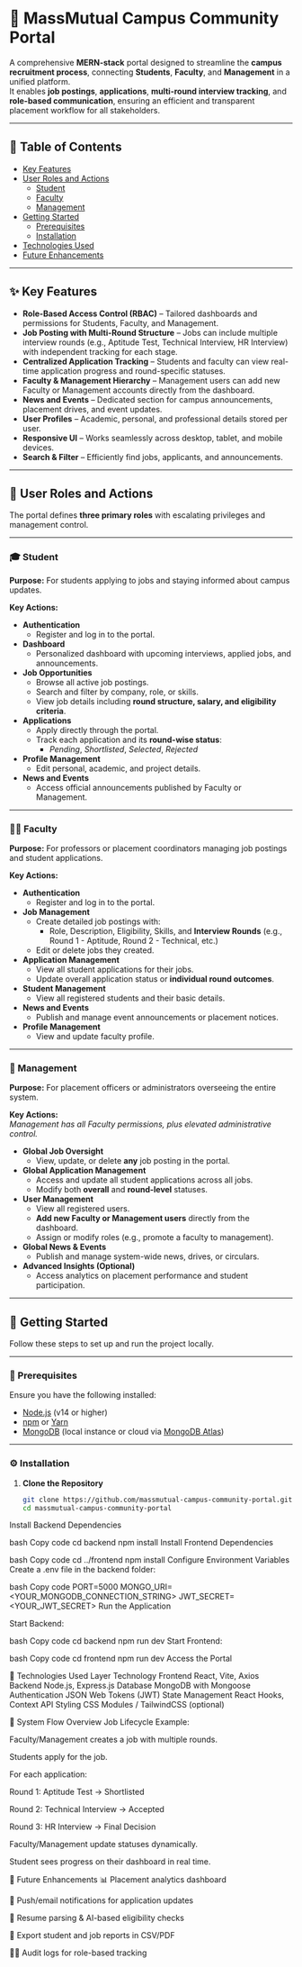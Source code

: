 # 🏫 MassMutual Campus Community Portal

A comprehensive **MERN-stack** portal designed to streamline the **campus recruitment process**, connecting **Students**, **Faculty**, and **Management** in a unified platform.  
It enables **job postings**, **applications**, **multi-round interview tracking**, and **role-based communication**, ensuring an efficient and transparent placement workflow for all stakeholders.

---

## 📑 Table of Contents

- [Key Features](#key-features)
- [User Roles and Actions](#user-roles-and-actions)
  - [Student](#student)
  - [Faculty](#faculty)
  - [Management](#management)
- [Getting Started](#getting-started)
  - [Prerequisites](#prerequisites)
  - [Installation](#installation)
- [Technologies Used](#technologies-used)
- [Future Enhancements](#future-enhancements)

---

## ✨ Key Features

- **Role-Based Access Control (RBAC)** – Tailored dashboards and permissions for Students, Faculty, and Management.  
- **Job Posting with Multi-Round Structure** – Jobs can include multiple interview rounds (e.g., Aptitude Test, Technical Interview, HR Interview) with independent tracking for each stage.  
- **Centralized Application Tracking** – Students and faculty can view real-time application progress and round-specific statuses.  
- **Faculty & Management Hierarchy** – Management users can add new Faculty or Management accounts directly from the dashboard.  
- **News and Events** – Dedicated section for campus announcements, placement drives, and event updates.  
- **User Profiles** – Academic, personal, and professional details stored per user.  
- **Responsive UI** – Works seamlessly across desktop, tablet, and mobile devices.  
- **Search & Filter** – Efficiently find jobs, applicants, and announcements.  

---

## 👥 User Roles and Actions

The portal defines **three primary roles** with escalating privileges and management control.

---

### 🎓 Student

**Purpose:** For students applying to jobs and staying informed about campus updates.

**Key Actions:**
- **Authentication**
  - Register and log in to the portal.
- **Dashboard**
  - Personalized dashboard with upcoming interviews, applied jobs, and announcements.
- **Job Opportunities**
  - Browse all active job postings.
  - Search and filter by company, role, or skills.
  - View job details including **round structure, salary, and eligibility criteria**.
- **Applications**
  - Apply directly through the portal.
  - Track each application and its **round-wise status**:
    - _Pending_, _Shortlisted_, _Selected_, _Rejected_
- **Profile Management**
  - Edit personal, academic, and project details.
- **News and Events**
  - Access official announcements published by Faculty or Management.

---

### 🧑‍🏫 Faculty

**Purpose:** For professors or placement coordinators managing job postings and student applications.

**Key Actions:**
- **Authentication**
  - Register and log in to the portal.
- **Job Management**
  - Create detailed job postings with:
    - Role, Description, Eligibility, Skills, and **Interview Rounds** (e.g., Round 1 - Aptitude, Round 2 - Technical, etc.)
  - Edit or delete jobs they created.
- **Application Management**
  - View all student applications for their jobs.
  - Update overall application status or **individual round outcomes**.
- **Student Management**
  - View all registered students and their basic details.
- **News and Events**
  - Publish and manage event announcements or placement notices.
- **Profile Management**
  - View and update faculty profile.

---

### 🏢 Management

**Purpose:** For placement officers or administrators overseeing the entire system.

**Key Actions:**  
*Management has all Faculty permissions, plus elevated administrative control.*

- **Global Job Oversight**
  - View, update, or delete **any** job posting in the portal.
- **Global Application Management**
  - Access and update all student applications across all jobs.
  - Modify both **overall** and **round-level** statuses.
- **User Management**
  - View all registered users.
  - **Add new Faculty or Management users** directly from the dashboard.
  - Assign or modify roles (e.g., promote a faculty to management).
- **Global News & Events**
  - Publish and manage system-wide news, drives, or circulars.
- **Advanced Insights (Optional)**
  - Access analytics on placement performance and student participation.

---

## 🚀 Getting Started

Follow these steps to set up and run the project locally.

---

### 🧩 Prerequisites

Ensure you have the following installed:

- [Node.js](https://nodejs.org/) (v14 or higher)
- [npm](https://www.npmjs.com/) or [Yarn](https://yarnpkg.com/)
- [MongoDB](https://www.mongodb.com/) (local instance or cloud via [MongoDB Atlas](https://www.mongodb.com/atlas))

---

### ⚙️ Installation

1. **Clone the Repository**
   ```bash
   git clone https://github.com/massmutual-campus-community-portal.git
   cd massmutual-campus-community-portal
Install Backend Dependencies

bash
Copy code
cd backend
npm install
Install Frontend Dependencies

bash
Copy code
cd ../frontend
npm install
Configure Environment Variables
Create a .env file in the backend folder:

bash
Copy code
PORT=5000
MONGO_URI=<YOUR_MONGODB_CONNECTION_STRING>
JWT_SECRET=<YOUR_JWT_SECRET>
Run the Application

Start Backend:

bash
Copy code
cd backend
npm run dev
Start Frontend:

bash
Copy code
cd frontend
npm run dev
Access the Portal


🧠 Technologies Used
Layer	Technology
Frontend	React, Vite, Axios
Backend	Node.js, Express.js
Database	MongoDB with Mongoose
Authentication	JSON Web Tokens (JWT)
State Management	React Hooks, Context API
Styling	CSS Modules / TailwindCSS (optional)

🧭 System Flow Overview
Job Lifecycle Example:

Faculty/Management creates a job with multiple rounds.

Students apply for the job.

For each application:

Round 1: Aptitude Test → Shortlisted

Round 2: Technical Interview → Accepted

Round 3: HR Interview → Final Decision

Faculty/Management update statuses dynamically.

Student sees progress on their dashboard in real time.

🔮 Future Enhancements
📊 Placement analytics dashboard

🔔 Push/email notifications for application updates

🤖 Resume parsing & AI-based eligibility checks

🧾 Export student and job reports in CSV/PDF

🕵️‍♂️ Audit logs for role-based tracking
